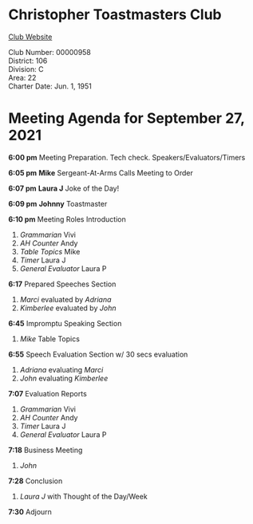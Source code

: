 # Christopher Toastmasters Club
[Club Website](https://www.toastmasters.org/Find-a-Club/00000958-christopher-toastmasters-club)

Club Number: 00000958  
District: 106  
Division: C  
Area: 22  
Charter Date: Jun. 1, 1951  

# Meeting Agenda for September 27, 2021

**6:00 pm** Meeting Preparation. Tech check. Speakers/Evaluators/Timers

**6:05 pm** **Mike** Sergeant-At-Arms Calls Meeting to Order

**6:07 pm** **Laura J** Joke of the Day!

**6:09 pm** **Johnny** Toastmaster

**6:10 pm** Meeting Roles Introduction

1. *Grammarian* Vivi
2. *AH Counter* Andy
3. *Table Topics* Mike
4. *Timer* Laura J
5. *General Evaluator* Laura P

**6:17** Prepared Speeches Section

1. *Marci* evaluated by *Adriana*
2. *Kimberlee* evaluated by *John*

**6:45** Impromptu Speaking Section

1. *Mike* Table Topics

**6:55** Speech Evaluation Section w/ 30 secs evaluation

1. *Adriana* evaluating *Marci*
2. *John* evaluating *Kimberlee*

**7:07** Evaluation Reports

1. *Grammarian* Vivi
2. *AH Counter* Andy
3. *Timer* Laura J
4. *General Evaluator* Laura P

**7:18** Business Meeting

1. *John*

**7:28** Conclusion

1. *Laura J* with Thought of the Day/Week

**7:30** Adjourn

